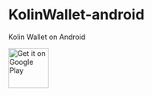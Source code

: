 # KolinWallet-android
Kolin Wallet on Android

<a href="https://play.google.com/store/apps/details?id=com.kolinplatform.wallet"><img alt="Get it on Google Play" src="https://play.google.com/intl/en_us/badges/images/generic/en_badge_web_generic.png" style="height: 80px"></a>
